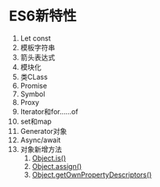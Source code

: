 # ES6新特性

1. Let const
2. 模板字符串
3. 箭头表达式
4. 模块化
5. 类CLass
6. Promise
7. Symbol
8. Proxy
9. Iterator和for……of
10. set和map
11. Generator对象
12. Async/await
13. 对象新增方法
    1. [Object.is()](https://es6.ruanyifeng.com/#docs/object-methods#Object.is())
    2. [Object.assign()](https://es6.ruanyifeng.com/#docs/object-methods#Object-assign)
    3.  [Object.getOwnPropertyDescriptors()](https://es6.ruanyifeng.com/#docs/object-methods#Object-getOwnPropertyDescriptors) 
